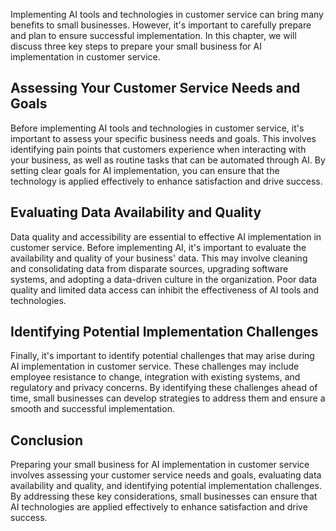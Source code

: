 

Implementing AI tools and technologies in customer service can bring many benefits to small businesses. However, it's important to carefully prepare and plan to ensure successful implementation. In this chapter, we will discuss three key steps to prepare your small business for AI implementation in customer service.

Assessing Your Customer Service Needs and Goals
-----------------------------------------------

Before implementing AI tools and technologies in customer service, it's important to assess your specific business needs and goals. This involves identifying pain points that customers experience when interacting with your business, as well as routine tasks that can be automated through AI. By setting clear goals for AI implementation, you can ensure that the technology is applied effectively to enhance satisfaction and drive success.

Evaluating Data Availability and Quality
----------------------------------------

Data quality and accessibility are essential to effective AI implementation in customer service. Before implementing AI, it's important to evaluate the availability and quality of your business' data. This may involve cleaning and consolidating data from disparate sources, upgrading software systems, and adopting a data-driven culture in the organization. Poor data quality and limited data access can inhibit the effectiveness of AI tools and technologies.

Identifying Potential Implementation Challenges
-----------------------------------------------

Finally, it's important to identify potential challenges that may arise during AI implementation in customer service. These challenges may include employee resistance to change, integration with existing systems, and regulatory and privacy concerns. By identifying these challenges ahead of time, small businesses can develop strategies to address them and ensure a smooth and successful implementation.

Conclusion
----------

Preparing your small business for AI implementation in customer service involves assessing your customer service needs and goals, evaluating data availability and quality, and identifying potential implementation challenges. By addressing these key considerations, small businesses can ensure that AI technologies are applied effectively to enhance satisfaction and drive success.
